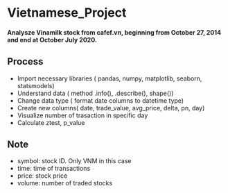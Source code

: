 # Vietnamese_Project
#### Analysze Vinamilk stock from cafef.vn, beginning from October 27, 2014 and end at October July 2020.
## Process
* Import necessary libraries ( pandas, numpy, matplotlib, seaborn, statsmodels)
* Understand data ( method .info(), .describe(), shape())
* Change data type ( format date columns to datetime type)
* Create new columns( date, trade_value, avg_price, delta, pn, day)
* Visualize number of trasaction in specific day
* Calculate ztest, p_value
## Note
* symbol: stock ID. Only VNM in this case
* time: time of transactions
* price: stock price
* volume: number of traded stocks
